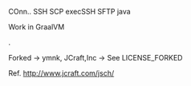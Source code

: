 COnn.. SSH SCP execSSH SFTP java

Work in GraalVM

.

Forked -> ymnk, JCraft,Inc -> See LICENSE_FORKED

Ref. http://www.jcraft.com/jsch/
